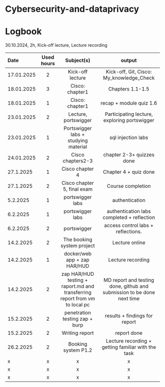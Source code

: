 # Cybersecurity-and-dataprivacy
# Logbook

30.10.2024, 2h, Kick-off lecture, Lecture recording

| Date  | Used hours | Subject(s) |  output |
| :---         |     :---:      |     :---:      |     :---:      |
| 17.01.2025 | 2 | Kick-off lecture  | Kick-off, Git, Cisco: My_knowledge_Check |
| 18.01.2025 | 3 | Cisco: chapter1  |   Chapters 1.1-1.5|
| 18.01.2025 | 1 | Cisco: chapter1  | recap + module quiz 1.6 |
| 23.01.2025 | 2 | Lecture, portswigger  | Participating lecture, exploring portswigger  |
| 23.01.2025 | 1 | Portswigger labs + studying material  | sql injection labs  |
| 24.01.2025 | 2 | Cisco chapters2-3 | chapter 2-3+ quizzes done  |
| 27.1.2025 | 1 | Cisco chapter 4  | Chapter 4 + quiz done  |
| 27.1.2025 | 2 | Cisco chapter 5, final exam  | Course completion  |
| 5.2.2025 | 1 | portswigger labs  | authentication  |
| 6.2.2025 | 1 | portswigger labs| authentication labs completed + reflection  |
| 6.2.2025 | 2 | portswigger  | access control labs + reflections.  |
| 14.2.2025 | 2 | The booking system project  | Lecture online  |
| 14.2.2025 | 1 | docker/web app + zap HAR/HUD | Lecture recording  |
| 14.2.2025 | 2 | zap HAR/HUD testing + raport.md and transferring report from vm to local pc  | MD report and testing done, github and submission to be done next time  |
| 15.2.2025 | 2 | penetration testing zap + burp | results + findings for report  |
| 15.2.2025 | 2 | Writing report| report done  |
| 26.2.2025 | 2 | Booking system P1.2 | Lecture recording + getting familiar with the task  |
| x | x | x | x  |
| x | x | x | x  |
| x | x | x | x  |

